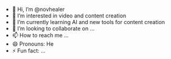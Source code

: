 - 👋 Hi, I’m @novhealer
- 👀 I’m interested in video and content creation
- 🌱 I’m currently learning AI and new tools for content creation
- 💞️ I’m looking to collaborate on ...
- 📫 How to reach me ...
- 😄 Pronouns: He
- ⚡ Fun fact: ...

<!---
novhealer/novhealer is a ✨ special ✨ repository because its `README.md` (this file) appears on your GitHub profile.
You can click the Preview link to take a look at your changes.
--->
